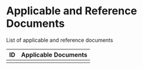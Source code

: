 # Applicable and Reference Documents

List of applicable and reference documents

 | ID | Applicable Documents |
 | --- | ---- |
 |     |      |
